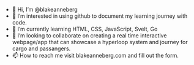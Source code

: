 - 👋 Hi, I’m @blakeanneberg
- 👀 I’m interested in using github to document my learning journey with code.
- 🌱 I’m currently learning HTML, CSS, JavaScript, Svelt, Go
- 💞️ I’m looking to collaborate on creating a real time interactive webpage/app that can showcase a hyperloop system and journey for cargo and passangers. 
- 📫 How to reach me visit blakeanneberg.com and fill out the form. 

<!---
blakeanneberg/blakeanneberg is a ✨ special ✨ repository because its `README.md` (this file) appears on your GitHub profile.
You can click the Preview link to take a look at your changes.
--->
